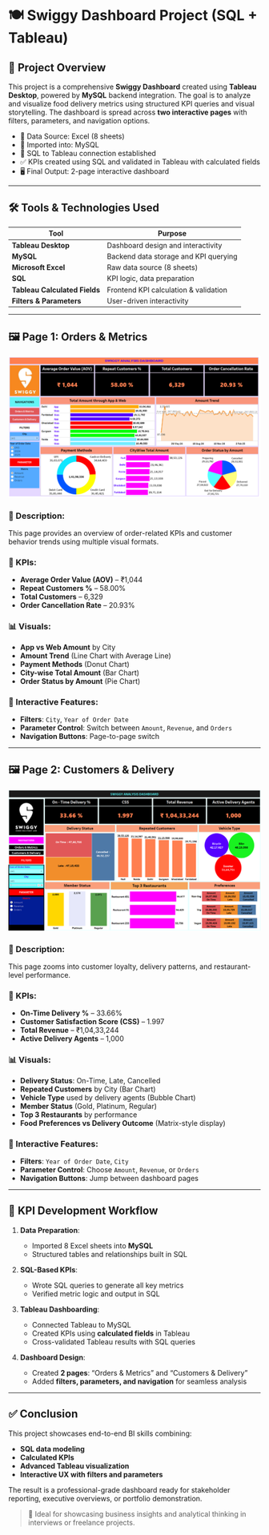 # 🍽️ Swiggy Dashboard Project (SQL + Tableau)

## 🧾 Project Overview

This project is a comprehensive **Swiggy Dashboard** created using **Tableau Desktop**, powered by **MySQL** backend integration. The goal is to analyze and visualize food delivery metrics using structured KPI queries and visual storytelling. The dashboard is spread across **two interactive pages** with filters, parameters, and navigation options.

- 📂 Data Source: Excel (8 sheets)
- 🔄 Imported into: MySQL
- 🔗 SQL to Tableau connection established
- ✅ KPIs created using SQL and validated in Tableau with calculated fields
- 🖥️ Final Output: 2-page interactive dashboard

---

## 🛠️ Tools & Technologies Used

| Tool              | Purpose                                  |
|-------------------|------------------------------------------|
| **Tableau Desktop** | Dashboard design and interactivity      |
| **MySQL**           | Backend data storage and KPI querying   |
| **Microsoft Excel** | Raw data source (8 sheets)              |
| **SQL**             | KPI logic, data preparation             |
| **Tableau Calculated Fields** | Frontend KPI calculation & validation |
| **Filters & Parameters** | User-driven interactivity           |

---

## 🖼️ Page 1: Orders & Metrics

![Orders & Metrics](https://github.com/Rajkumar-dataanalyst/Swiggy_Analysis/blob/main/dashboard_1st-page.png?raw=true)

### 🔹 Description:
This page provides an overview of order-related KPIs and customer behavior trends using multiple visual formats.

### 📌 KPIs:
- **Average Order Value (AOV)** – ₹1,044  
- **Repeat Customers %** – 58.00%  
- **Total Customers** – 6,329  
- **Order Cancellation Rate** – 20.93%

### 📊 Visuals:
- **App vs Web Amount** by City
- **Amount Trend** (Line Chart with Average Line)
- **Payment Methods** (Donut Chart)
- **City-wise Total Amount** (Bar Chart)
- **Order Status by Amount** (Pie Chart)

### 🧰 Interactive Features:
- **Filters**: `City`, `Year of Order Date`
- **Parameter Control**: Switch between `Amount`, `Revenue`, and `Orders`
- **Navigation Buttons**: Page-to-page switch

---

## 🖼️ Page 2: Customers & Delivery

![Customers & Delivery](https://github.com/Rajkumar-dataanalyst/Swiggy_Analysis/blob/main/dashboard_2nd-page.png?raw=true)

### 🔹 Description:
This page zooms into customer loyalty, delivery patterns, and restaurant-level performance.

### 📌 KPIs:
- **On-Time Delivery %** – 33.66%  
- **Customer Satisfaction Score (CSS)** – 1.997  
- **Total Revenue** – ₹1,04,33,244  
- **Active Delivery Agents** – 1,000

### 📊 Visuals:
- **Delivery Status**: On-Time, Late, Cancelled
- **Repeated Customers** by City (Bar Chart)
- **Vehicle Type** used by delivery agents (Bubble Chart)
- **Member Status** (Gold, Platinum, Regular)
- **Top 3 Restaurants** by performance
- **Food Preferences vs Delivery Outcome** (Matrix-style display)

### 🧰 Interactive Features:
- **Filters**: `Year of Order Date`, `City`
- **Parameter Control**: Choose `Amount`, `Revenue`, or `Orders`
- **Navigation Buttons**: Jump between dashboard pages

---

## 🔄 KPI Development Workflow

1. **Data Preparation**:
   - Imported 8 Excel sheets into **MySQL**
   - Structured tables and relationships built in SQL

2. **SQL-Based KPIs**:
   - Wrote SQL queries to generate all key metrics
   - Verified metric logic and output in SQL

3. **Tableau Dashboarding**:
   - Connected Tableau to MySQL
   - Created KPIs using **calculated fields** in Tableau
   - Cross-validated Tableau results with SQL queries

4. **Dashboard Design**:
   - Created **2 pages**: “Orders & Metrics” and “Customers & Delivery”
   - Added **filters, parameters, and navigation** for seamless analysis

---

## ✅ Conclusion

This project showcases end-to-end BI skills combining:
- **SQL data modeling**
- **Calculated KPIs**
- **Advanced Tableau visualization**
- **Interactive UX with filters and parameters**

The result is a professional-grade dashboard ready for stakeholder reporting, executive overviews, or portfolio demonstration.

> 🧩 Ideal for showcasing business insights and analytical thinking in interviews or freelance projects.
